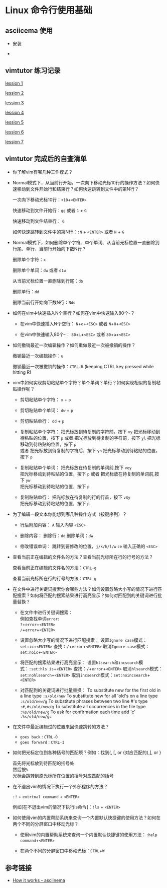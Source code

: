 # Linux 命令行使用基础

## asciicema 使用

* 安装

* 

## vimtutor 练习记录

[lession 1](https://asciinema.org/a/KsoLl8GSayVT9MZq0QzUWgWpK)

[lession 2](https://asciinema.org/a/V62RGoqE94njq7CO4C0fsSZ5H)

[lession 3](https://asciinema.org/a/vJzNivDONlRg9J87pSpxlCtAz)

[lession 4](https://asciinema.org/a/PrRg17T0Drry9wV5CH7cBxZWc)

[lession 5](https://asciinema.org/a/eBUpydeHGP7qdCvANlq6miCia)

[lession 6](https://asciinema.org/a/03uU4u9e5bwL9CWPqiGLNj5FH)

[lession 7](https://asciinema.org/a/cL6SVAMSsV6nyry4mqhEXtcUj)


## vimtutor 完成后的自查清单

* 你了解vim有哪几种工作模式？

* Normal模式下，从当前行开始，一次向下移动光标10行的操作方法？如何快速移动到文件开始行和结束行？如何快速跳转到文件中的第N行？

    一次向下移动光标10行：`+10`+`<ENTER>` 

    快速移动到文件开始行：`gg` 或者 `1` + `G`

    快速移动到文件结束行： `G`

    如何快速跳转到文件中的第N行：`:N` + `<ENTER>` 或者 `N` + `G`

* Normal模式下，如何删除单个字符、单个单词、从当前光标位置一直删除到行尾、单行、当前行开始向下数N行？

    删除单个字符：`x`

    删除单个单词：`dw` 或者 `d1w`

    从当前光标位置一直删除到行尾：`d$`

    删除单行：`dd`

    删除当前行开始向下数N行：`Ndd`

* 如何在vim中快速插入N个空行？如何在vim中快速输入80个-？

    * 在vim中快速插入N个空行：
        `N`+`o`+`<ESC>`
        或者
        `N`+`O`+`<ESC>`

    * 在vim中快速输入80个-：
        `80`+`i`+`<ESC>`
        或者
        `80`+`a`+`<ESC>`

* 如何撤销最近一次编辑操作？如何重做最近一次被撤销的操作？

    撤销最近一次编辑操作：`u`

    撤销最近一次被撤销的操作：`CTRL-R` (keeping CTRL key pressed while hitting R)

* vim中如何实现剪切粘贴单个字符？单个单词？单行？如何实现相似的复制粘贴操作呢？

    * 剪切粘贴单个字符： `x` + `p`

    * 剪切粘贴单个单词： `dw` + `p`

    * 剪切粘贴单行： `dd` + `p`

    * 复制粘贴单个字符：
        把光标放到待复制的字符前，按下 `vy`
        把光标移动到待粘贴的位置，按下 `p`
        或者
        把光标放到待复制的字符前，按下 `yl`
        把光标移动到待粘贴的位置，按下 `p`   
        或者
        把光标放到待复制的字符后，按下 `yh`
        把光标移动到待粘贴的位置，按下 `p`   

    * 复制粘贴单个单词：
        把光标放在待复制的单词前,按下 `vey`   
        把光标移动到待粘贴的位置，按下 `p`
        或者
        把光标放在待复制的单词前,按下 `yw`   
        把光标移动到待粘贴的位置，按下 `p`

    * 复制粘贴单行：
        把光标放在待复制的行的行首，按下 `v$y`   
        把光标移动到待粘贴的位置，按下 `p`

* 为了编辑一段文本你能想到哪几种操作方式（按键序列）？

    * 行后附加内容：
        `A`
        输入内容
        `<ESC>`
    
    * 删除内容：
        删除行：`dd`
        删除单词：`dw`
    
    * 修改错误单词：
        跳转到要修改的位置，`j/k/h/l/w`
        `ce`
        输入正确的
        `<ESC>`
        
        

* 查看当前正在编辑的文件名的方法？查看当前光标所在行的行号的方法？

    查看当前正在编辑的文件名的方法：`CTRL-g`

    查看当前光标所在行的行号的方法：`CTRL-g`

* 在文件中进行关键词搜索你会哪些方法？如何设置忽略大小写的情况下进行匹配搜索？如何将匹配的搜索结果进行高亮显示？如何对匹配到的关键词进行批量替换？

    * 在文件中进行关键词搜索：  
        例如查找单词`error`:  
        `?`+`error`+`<ENTER>`  
        `/`+`error`+`<ENTER>`
        
    * 设置忽略大小写的情况下进行匹配搜索：
        设置`Ignore case`模式：`set:ic`+`<ENTER>`
        查找：`/`+`error`+`<ENTER>`
        取消`Ignore case`模式：`set:noic`+`<ENTER>`
        

    * 将匹配的搜索结果进行高亮显示：
        设置`hlsearch`和`incsearch`模式：`:set:hls is`+`<ENTER>`
        查找：`/`+`error`+`<ENTER>`
        取消`hlsearch`模式：`set:nohlsearch`+`<ENTER>`
        取消`incsearch`模式：`set:noincsearch`+`<ENTER>`

    * 对匹配到的关键词进行批量替换：
        To substitute new for the first old in a line type    `:s/old/new`
        To substitute new for all 'old's on a line type       `:s/old/new/g`
        To substitute phrases between two line #'s type       `:#,#s/old/new/g`
        To substitute all occurrences in the file type        `:%s/old/new/g`
        To ask for confirmation each time add 'c'             `:%s/old/new/gc`


* 在文件中最近编辑过的位置来回快速跳转的方法？

    * `goes back` : `CTRL-O`
    * `goes forward` : `CTRL-I`

* 如何把光标定位到各种括号的匹配项？例如：找到(, [, or {对应匹配的),], or }

    首先将光标放到待匹配的括号处  
    然后按`%`  
    光标会跳转到原光标所在位置的括号对应匹配的括号  

* 在不退出vim的情况下执行一个外部程序的方法？
    
    `:!` + `extrtnal command` + `<ENTER>`

    例如[在不退出vim的情况下执行ls命令]：`!ls` + `<ENTER>`

* 如何使用vim的内置帮助系统来查询一个内置默认快捷键的使用方法？如何在两个不同的分屏窗口中移动光标？

    * 使用vim的内置帮助系统来查询一个内置默认快捷键的使用方法：`:help command`+`<ENTER>`

    * 在两个不同的分屏窗口中移动光标：`CTRL`+`W`

## 参考链接

* [How it works - asciinema](https://asciinema.org/docs/how-it-works)